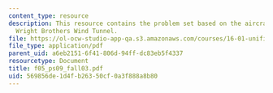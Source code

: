 ```yaml
---
content_type: resource
description: This resource contains the problem set based on the aircraft and the
  Wright Brothers Wind Tunnel.
file: https://ol-ocw-studio-app-qa.s3.amazonaws.com/courses/16-01-unified-engineering-i-ii-iii-iv-fall-2005-spring-2006/569856de1d4fb26350cf0a3f888a8b80_f05_ps09_fall03.pdf
file_type: application/pdf
parent_uid: a6eb2151-6f41-806d-94ff-dc83eb5f4337
resourcetype: Document
title: f05_ps09_fall03.pdf
uid: 569856de-1d4f-b263-50cf-0a3f888a8b80
---
```

